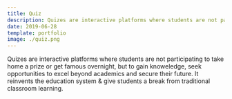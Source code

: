 ```yaml
---
title: Quiz
description: Quizes are interactive platforms where students are not participating to take home a prize or get famous overnight, but to gain knoweledge, seek opportunities to excel beyond academics and secure their future. It reinvents the education system & give students a break from traditional classroom learning.
date: 2019-06-28
template: portfolio
image: ./quiz.png
---
```


Quizes are interactive platforms where students are not participating to take home a prize or get famous overnight, but to gain knoweledge, seek opportunities to excel beyond academics and secure their future. It reinvents the education system & give students a break from traditional classroom learning.
